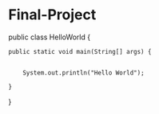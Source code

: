 # Final-Project 
public class HelloWorld {

    public static void main(String[] args) {

      
        System.out.println("Hello World");

    }
}
